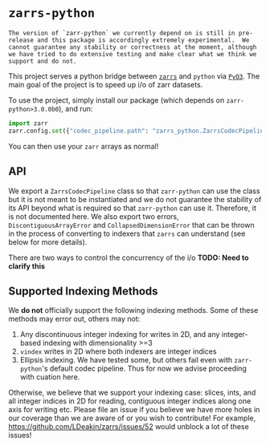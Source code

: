 # `zarrs-python`

```{warning}
The version of `zarr-python` we currently depend on is still in pre-release and this package is accordingly extremely experimental.  We cannot guarantee any stability or correctness at the moment, although we have tried to do extensive testing and make clear what we think we support and do not.
```

This project serves a python bridge between [`zarrs`](https://docs.rs/zarrs/latest/zarrs/) and `python` via [`PyO3`](https://pyo3.rs/v0.22.3/).  The main goal of the project is to speed up i/o of zarr datasets.

To use the project, simply install our package (which depends on `zarr-python>3.0.0b0`), and run:

```python
import zarr
zarr.config.set({"codec_pipeline.path": "zarrs_python.ZarrsCodecPipeline"})
```

You can then use your `zarr` arrays as normal!

## API

We export a `ZarrsCodecPipeline` class so that `zarr-python` can use the class but it is not meant to be instantiated and we do not guarantee the stability of its API beyond what is required so that `zarr-python` can use it.  Therefore, it is not documented here.  We also export two errors, `DiscontiguousArrayError` and `CollapsedDimensionError` that can be thrown in the process of converting to indexers that `zarrs` can understand (see below for more details).

There are two ways to control the concurrency of the i/o **TODO: Need to clarify this**

## Supported Indexing Methods

We **do not** officially support the following indexing methods.  Some of these methods may error out, others may not:

1. Any discontinuous integer indexing for writes in 2D, and any integer-based indexing with dimensionality >=3
2. `vindex` writes in 2D where both indexers are integer indices
3. Ellipsis indexing.  We have tested some, but others fail even with `zarr-python`'s default codec pipeline.  Thus for now we advise proceeding with cuation here.

Otherwise, we believe that we support your indexing case: slices, ints, and all integer indices in 2D for reading, contiguous integer indices along one axis for writing etc.  Please file an issue if you believe we have more holes in our coverage than we are aware of or you wish to contribute!  For example, https://github.com/LDeakin/zarrs/issues/52 would unblock a lot of these issues!